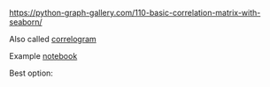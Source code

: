 https://python-graph-gallery.com/110-basic-correlation-matrix-with-seaborn/ 

Also called [correlogram](https://www.data-to-viz.com/graph/correlogram.html)

Example [notebook](https://github.com/ttpro1995/eda_notebook/blob/master/clean_example/seaborn_corr.ipynb)

Best option: 

```


```